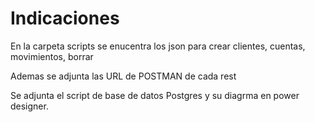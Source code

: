 # Indicaciones

En la carpeta scripts se enucentra los json para crear clientes, cuentas, movimientos, borrar

Ademas se adjunta las URL de POSTMAN de cada rest

Se adjunta el script de base de datos Postgres y su diagrma en power designer.

